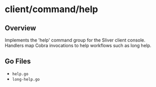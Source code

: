 # client/command/help

## Overview

Implements the 'help' command group for the Sliver client console. Handlers map Cobra invocations to help workflows such as long help.

## Go Files

- `help.go`
- `long-help.go`
